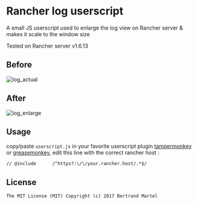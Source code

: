 # Rancher log userscript

A small JS userscript used to enlarge the log view on Rancher server & makes it scale to the window size

Tested on Rancher server v1.6.13

## Before

![log_actual](https://user-images.githubusercontent.com/5183022/34428867-48e0f906-ec51-11e7-97a8-a89eb929883b.png)

## After

![log_enlarge](https://user-images.githubusercontent.com/5183022/34428820-c9f75018-ec50-11e7-8171-ec84ca63e81f.png)

## Usage

copy/paste `userscript.js` in your favorite userscript plugin [tampermonkey](https://chrome.google.com/webstore/detail/tampermonkey/dhdgffkkebhmkfjojejmpbldmpobfkfo?hl=en) or [greasemonkey](https://addons.mozilla.org/fr/firefox/addon/greasemonkey/), edit this line with the correct rancher host : 

    // @include      /^https?:\/\/your.rancher.host/.*$/

## License

    The MIT License (MIT) Copyright (c) 2017 Bertrand Martel